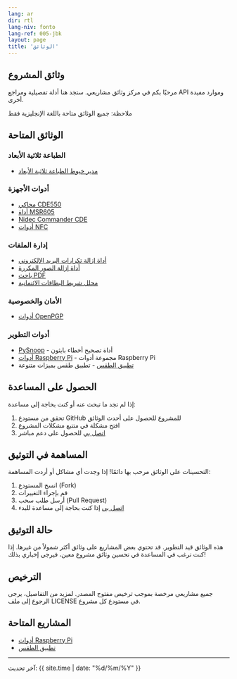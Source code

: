 ```yaml
---
lang: ar
dir: rtl
lang-niv: fonto
lang-ref: 005-jbk
layout: page
title: 'الوثائق'
---
```


## وثائق المشروع

مرحبًا بكم في مركز وثائق مشاريعي. ستجد هنا أدلة تفصيلية ومراجع API وموارد مفيدة أخرى.

ملاحظة: جميع الوثائق متاحة باللغة الإنجليزية فقط

## الوثائق المتاحة

### الطباعة ثلاثية الأبعاد

- [مدير خيوط الطباعة ثلاثية الأبعاد](/docs/3D_Filament_Manager)

### أدوات الأجهزة

- [محاكي CDE550](/docs/CDE550-sim)
- [أداة MSR605](/docs/MSR605)
- [Nidec Commander CDE](/docs/Nidec_CommanderCDE)
- [أدوات NFC](/docs/NFC)

### إدارة الملفات

- [أداة إزالة تكرارات البريد الإلكتروني](/docs/EmailDuplicateCleaner)
- [أداة إزالة الصور المكررة](/docs/Images-Deduplicator)
- [باحث PDF](/docs/PDF_Finder)
- [محلل شريط البطاقات الائتمانية](/docs/card_parser)

### الأمان والخصوصية

- [أدوات OpenPGP](/docs/OpenPGP)

### أدوات التطوير

- [PySnoop](/docs/PySnoop) - أداة تصحيح أخطاء بايثون
- [أدوات Raspberry Pi](/docs/raspy_utility) - مجموعة أدوات Raspberry Pi
- [تطبيق الطقس](/docs/weather) - تطبيق طقس بميزات متنوعة

## الحصول على المساعدة

إذا لم تجد ما تبحث عنه أو كنت بحاجة إلى مساعدة:

1. تحقق من مستودع GitHub للمشروع للحصول على أحدث الوثائق
2. افتح مشكلة في متتبع مشكلات المشروع
3. [اتصل بي](/contact/) للحصول على دعم مباشر

## المساهمة في التوثيق

التحسينات على الوثائق مرحب بها دائمًا! إذا وجدت أي مشاكل أو أردت المساهمة:

1. انسخ المستودع (Fork)
2. قم بإجراء التغييرات
3. أرسل طلب سحب (Pull Request)
4. [اتصل بي](/contact/) إذا كنت بحاجة إلى مساعدة للبدء

## حالة التوثيق

هذه الوثائق قيد التطوير.
قد تحتوي بعض المشاريع على وثائق أكثر شمولاً من غيرها.
إذا كنت ترغب في المساعدة في تحسين وثائق مشروع معين، فيرجى إخباري بذلك!

## الترخيص

جميع مشاريعي مرخصة بموجب ترخيص مفتوح المصدر. لمزيد من التفاصيل، يرجى الرجوع إلى ملف LICENSE في مستودع كل مشروع.

## المشاريع المتاحة

- [أدوات Raspberry Pi](/docs/raspy_utility/)
- [تطبيق الطقس](/docs/weather/)

---

آخر تحديث: {{ site.time | date: "%d/%m/%Y" }}
